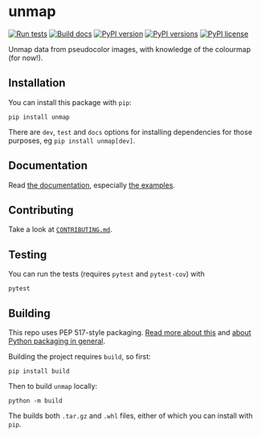# unmap

[![Run tests](https://github.com/kwinkunks/unmap/actions/workflows/run-tests.yml/badge.svg)](https://github.com/kwinkunks/unmap/actions/workflows/run-tests.yml)
[![Build docs](https://github.com/kwinkunks/unmap/actions/workflows/build-docs.yml/badge.svg)](https://github.com/kwinkunks/unmap/actions/workflows/build-docs.yml)
[![PyPI version](https://img.shields.io/pypi/v/unmap.svg)](https://pypi.org/project/unmap//)
[![PyPI versions](https://img.shields.io/pypi/pyversions/unmap.svg)](https://pypi.org/project/unmap//)
[![PyPI license](https://img.shields.io/pypi/l/unmap.svg)](https://pypi.org/project/unmap/)


Unmap data from pseudocolor images, with knowledge of the colourmap (for now!).


## Installation

You can install this package with `pip`:

    pip install unmap

There are `dev`, `test` and `docs` options for installing dependencies for those purposes, eg `pip install unmap[dev]`.


## Documentation

Read [the documentation](https://kwinkunks.github.io/unmap), especially [the examples](https://kwinkunks.github.io/unmap/userguide/Unmap_data_from_an_image.html).


## Contributing

Take a look at [`CONTRIBUTING.md`](https://github.com/kwinkunks/unmap/blob/main/CONTRIBUTING.md).


## Testing

You can run the tests (requires `pytest` and `pytest-cov`) with

    pytest


## Building

This repo uses PEP 517-style packaging. [Read more about this](https://setuptools.pypa.io/en/latest/build_meta.html) and [about Python packaging in general](https://packaging.python.org/en/latest/tutorials/packaging-projects/).

Building the project requires `build`, so first:

    pip install build

Then to build `unmap` locally:

    python -m build

The builds both `.tar.gz` and `.whl` files, either of which you can install with `pip`.
